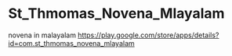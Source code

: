 # St_Thmomas_Novena_Mlayalam
novena in malayalam https://play.google.com/store/apps/details?id=com.st_thmomas_novena_mlayalam
